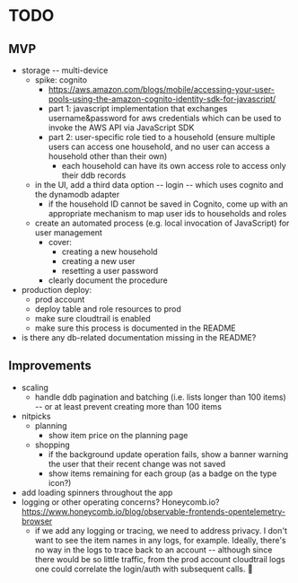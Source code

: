 # TODO

## MVP
- storage -- multi-device
  - spike: cognito
     - https://aws.amazon.com/blogs/mobile/accessing-your-user-pools-using-the-amazon-cognito-identity-sdk-for-javascript/
     - part 1: javascript implementation that exchanges username&password for aws
       credentials which can be used to invoke the AWS API via JavaScript SDK
     - part 2: user-specific role tied to a household (ensure multiple users can
       access one household, and no user can access a household other than their
       own)
       - each household can have its own access role to access only their ddb records
  - in the UI, add a third data option -- login -- which uses cognito and the dynamodb
    adapter
      - if the household ID cannot be saved in Cognito, come up with an
        appropriate mechanism to map user ids to households and roles
  - create an automated process (e.g. local invocation of JavaScript) for user
    management
      - cover:
        - creating a new household
        - creating a new user
        - resetting a user password
      - clearly document the procedure
- production deploy:
  - prod account
  - deploy table and role resources to prod
  - make sure cloudtrail is enabled
  - make sure this process is documented in the README
- is there any db-related documentation missing in the README?

## Improvements
- scaling
  - handle ddb pagination and batching (i.e. lists longer than 100 items) -- or
    at least prevent creating more than 100 items
- nitpicks
  - planning
    - show item price on the planning page
  - shopping
    - if the background update operation fails, show a banner warning the user
      that their recent change was not saved
    - show items remaining for each group (as a badge on the type icon?)
- add loading spinners throughout the app
- logging or other operating concerns? Honeycomb.io? https://www.honeycomb.io/blog/observable-frontends-opentelemetry-browser
   - if we add any logging or tracing, we need to address privacy. I don't want
     to see the item names in any logs, for example. Ideally, there's no way in
     the logs to trace back to an account -- although since there would be so
     little traffic, from the prod account cloudtrail logs one could correlate
     the login/auth with subsequent calls. 🤔
